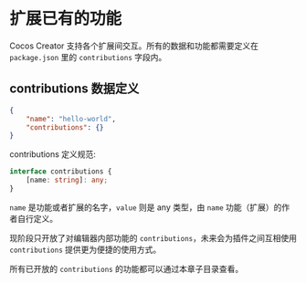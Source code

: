 # 扩展已有的功能

Cocos Creator 支持各个扩展间交互。所有的数据和功能都需要定义在 `package.json` 里的 `contributions` 字段内。

## contributions 数据定义

```json
{
    "name": "hello-world",
    "contributions": {}
}
```

contributions 定义规范:

```typescript
interface contributions {
    [name: string]: any;
}
```

`name` 是功能或者扩展的名字，`value` 则是 any 类型，由 `name` 功能（扩展）的作者自行定义。

现阶段只开放了对编辑器内部功能的 `contributions`，未来会为插件之间互相使用 `contributions` 提供更为便捷的使用方式。

所有已开放的 `contributions` 的功能都可以通过本章子目录查看。
